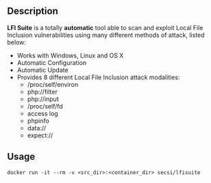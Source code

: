 ## Description

**LFI Suite** is a totally <b>automatic</b> tool able to scan and exploit Local File Inclusion vulnerabilities using many different methods of attack, listed below:

* Works with Windows, Linux and OS X
* Automatic Configuration 
* Automatic Update
* Provides 8 different Local File Inclusion attack modalities:
  - /proc/self/environ
  - php://filter
  - php://input
  - /proc/self/fd
  - access log
  - phpinfo
  - data://
  - expect://

## Usage
```
docker run -it --rm -v <src_dir>:<container_dir> secsi/lfisuite
```